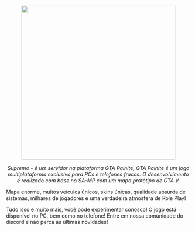 <p align="center">
  <a aria-label="logo" href="https://supremoroleplay.com">
    <img src="https://supremoroleplay.com/assets/img/Logo%201.png" width="420" />
  </a>
</p>

<p align="center">
  <em>Supremo  -  é um servidor na plataforma GTA Painite, GTA Painite é um jogo multiplataforma exclusivo para PCs e telefones fracos. O desenvolvimento é realizado com base no SA-MP com um mapa protótipo de GTA V.</em>
</p>

Mapa enorme, muitos veículos únicos, skins únicas, qualidade absurda de sistemas, milhares de jogadores e uma verdadeira atmosfera de Role Play!

Tudo isso e muito mais, você pode experimentar conosco! O jogo está disponível no PC, bem como no telefone! Entre em nossa comunidade do discord e não perca as últimas novidades!
